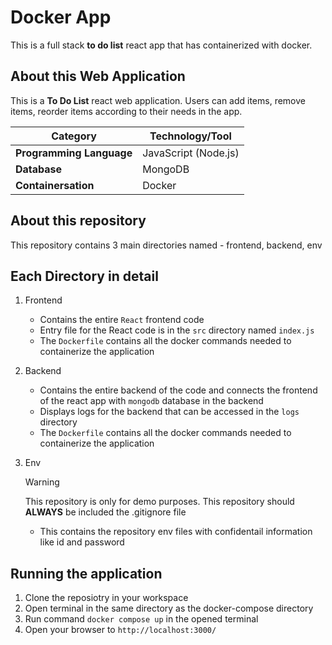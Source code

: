 # Docker App

This is a full stack **to do list** react app that has containerized with docker.

## About this Web Application 
This is a **To Do List** react web application. Users can add items, remove items, reorder items according to their needs in the app. 

| **Category**                 | **Technology/Tool**                                     |
|------------------------------|---------------------------------------------------------|
| **Programming Language**     | JavaScript (Node.js)                                           |
| **Database**                 | MongoDB                                            |
| **Containersation**           | Docker |

## About this repository

This repository contains 3 main directories named - frontend, backend, env

## Each Directory in detail 
1. Frontend 
    - Contains the entire `React` frontend code
    - Entry file for the React code is in the `src` directory named `index.js`
    - The `Dockerfile` contains all the docker commands needed to containerize the application
2. Backend
   
    - Contains the entire backend of the code and connects the frontend of the react app with `mongodb` database in the backend
    - Displays logs for the backend that can be accessed in the `logs` directory
    - The `Dockerfile` contains all the docker commands needed to containerize the application
3. Env
    > [!WARNING]  
    > This repository is only for demo purposes. This repository should **ALWAYS** be included the .gitignore file

    - This contains the repository env files with confidentail information like id and password

## Running the application 
  1. Clone the reposiotry in your workspace
  2. Open terminal in the same directory as the docker-compose directory
  3. Run command       `docker compose up` in the opened terminal
  4. Open your browser to `http://localhost:3000/`
